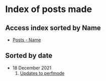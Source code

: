 # Index of posts made

## Access index sorted by Name

- [Posts - Name](./posts_name.html)

## Sorted by date

- 18 December 2021
    1. [Updates to perfmode](./posts/updates_to_perfmode.html)
